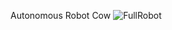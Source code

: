 Autonomous Robot Cow
![FullRobot](https://github.com/brynltran/mechatronics/assets/82610122/a659597e-0b23-472b-9e34-0cf9bbefd65d)
